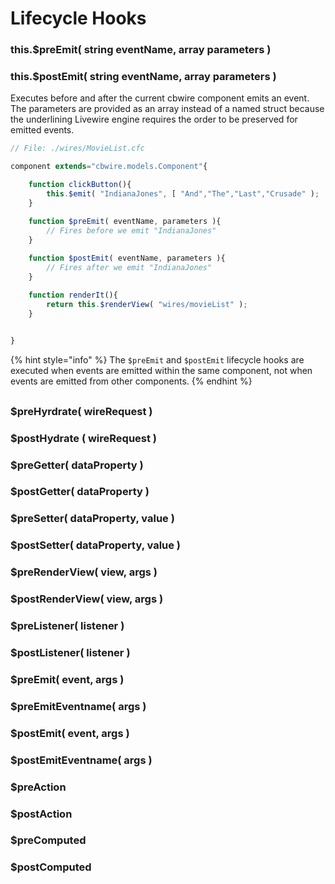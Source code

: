 # Lifecycle Hooks

###  this.$preEmit\( string eventName, array parameters \)

### this.$postEmit\( string eventName, array parameters \)

Executes before and after the current cbwire component emits an event. The parameters are provided as an array instead of a named struct because the underlining Livewire engine requires the order to be preserved for emitted events.

```javascript
// File: ./wires/MovieList.cfc

component extends="cbwire.models.Component"{

    function clickButton(){
        this.$emit( "IndianaJones", [ "And","The","Last","Crusade" );
    }

    function $preEmit( eventName, parameters ){
        // Fires before we emit "IndianaJones"         
    }
    
    function $postEmit( eventName, parameters ){
        // Fires after we emit "IndianaJones"         
    }

    function renderIt(){
        return this.$renderView( "wires/movieList" );
    }
    

}
```

{% hint style="info" %}
The `$preEmit` and `$postEmit` lifecycle hooks are executed when events are emitted within the same component, not when events are emitted from other components.
{% endhint %}

##  

### $preHyrdrate\( wireRequest \) 

### $postHydrate \( wireRequest \)

### $preGetter\( dataProperty \)

### $postGetter\( dataProperty \)

### $preSetter\( dataProperty, value \)

### $postSetter\( dataProperty, value \)

### $preRenderView\( view, args \)

### $postRenderView\( view, args \)

### $preListener\( listener \)

### $postListener\( listener \)

### $preEmit\( event, args \)

### $preEmitEventname\( args \)

### $postEmit\( event, args \)

### $postEmitEventname\( args \)

### $preAction

### $postAction

### $preComputed

### $postComputed

